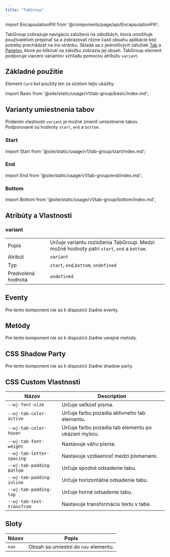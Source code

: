 ```yaml
---
title: "TabGroup"
---
```


<head>
  <title>TabGroup: Tab-Based Component for App Top-Level Navigation</title>
  <meta name="description" content="Tabs are top-level components to implement tab-based navigation. Ion-tabs have no styling & work as router outlets for navigation that behaves like native apps." />
</head>

import EncapsulationPill from '@components/page/api/EncapsulationPill';

<EncapsulationPill type="shadow" />

TabGroup zobrazuje navigáciu založenú na záložkách, ktorá umožňuje používateľom prepínať sa a zobrazovať rôzne časti obsahu aplikácie bez potreby prechádzať na inú stránku. Skladá sa z jednotlivých záložiek [Tab](tab.md) a [Panelov](tab-panel.md), ktoré po kliknutí na záložku zobrazia jej obsah.
TabGroup element podporuje viacero variantov vzhľadu pomocou atribútu `variant`.

## Základné použitie

Element `Card` bol použítý len za účelom tejto ukážky.

import Basic from '@site/static/usage/v1/tab-group/basic/index.md';

<Basic />

## Varianty umiestnenia tabov

Pridaním vlastnosti `variant` je možné zmeniť umiestnenie tabov. Podporované sú hodnoty `start`, `end` a `bottom`.

### Start

import Start from '@site/static/usage/v1/tab-group/start/index.md';

<Start />

### End

import End from '@site/static/usage/v1/tab-group/end/index.md';

<End />

### Bottom

import Bottom from '@site/static/usage/v1/tab-group/bottom/index.md';

<Bottom />

## Atribúty a Vlastnosti

### variant

|  |  |
| --- | --- |
| Popis |  Určuje variantu rozloženia TabGroup. Medzi možné hodnoty patrí `start`, `end` a `bottom`.   |
| Atribút | `variant` |
| Typ | `start`, `end`,`bottom`, `undefined` |
| Predvolená hodnota | `undefined` |

## Eventy

Pre tento komponent nie sú k dispozícii žiadne eventy.

## Metódy

Pre tento komponent nie sú k dispozícii žiadne verejné metódy.

## CSS Shadow Party

Pre tento komponent nie sú k dispozícii žiadne shadow party.


## CSS Custom Vlastnosti


| Názov                      | Description                                      |
|----------------------------|--------------------------------------------------|
| `--wj-font-size`           | Určuje veľkosť písma.                        |
| `--wj-tab-color-active`    | Určuje farbu pozadia aktívneho tab elementu. |
| `--wj-tab-color-hover`     | Určuje farbu pozadia tab elementu po ukázaní myšou.   |
| `--wj-tab-font-weight`     | Nastavuje váhu písma.                    |
| `--wj-tab-letter-spacing`  | Nastavuje vzdiaenosť medzi písmenami.    |
| `--wj-tab-padding-bottom`  | Určuje spodné odsadenie tabu.            |
| `--wj-tab-padding-inline`  | Určuje horizontálne odsadenie tabu.      |
| `--wj-tab-padding-top`     | Určuje horné odsadenie tabu.             |
| `--wj-tab-text-transfrom`  | Nastavuje transformáciu textu v tabe.    |


## Sloty

| Názov | Popis |
|-----------|--- |
| `nav`      | Obsah sa umiestni do `nav` elementu. |
